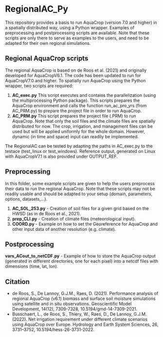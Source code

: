# RegionalAC_Py
This repository provides a basis to run AquaCrop (version 7.0 and higher) in a spatially distributed way, using a Python wrapper. Examples of preprocessing and postprocessing scripts are available. Note that these scripts are only there to serve as examples to the users, and need to be adapted for their own regional simulations.

## Regional AquaCrop scripts
The regional AquaCrop is based on de Roos et al. (2021) and originally developed for AquaCropV6.1. The code has been updated to run for AquaCropV7.0 and higher. To spatially run AquaCrop using the Python wrapper, two scripts are required:
1. **AC_exec.py**
   This script executes and contains the parallelization (using the multiprocessing Python package). This scripts prepares the AquaCrop environment and calls the function run_ac_pro_yrs (from AC_PRM.py) to prepare the project file in order to run AquaCrop.
2. **AC_PRM.py**
   This script prepares the project file (.PRM) to run AquaCrop. Note that only the soil files and the climate files are spatially distributed for now. The crop, irrigation, and management files can be used but will be applied uniformly for the whole domain. However, dynamic (in time and space) input can readily be implemented.

The RegionalAC can be tested by adapting the paths in AC_exec.py to the testace (test_linux or test_windows). Reference output, generated on Linux with AquaCropV7.1 is also provided under OUTPUT_REF.

## Preprocessing
In this folder, some example scripts are given to help the users preprocess their data to run the regional AquaCrop. Note that these scripts may not be readily usable and should be adapted to your setup (domain, parameters, options, datasets,...).
1. **AC_SOL_253.py** - Creation of soil files for a given grid based on the HWSD (as in de Roos et al., 2021).
2. **prep_CLI.py** - Creation of climate files (meteorological input).
3. **COORD.py** - Example on how to set the Georeference for AquaCrop and other input data of another resolution (e.g. climate).

## Postprocessing
**vars_ACout_to_netCDF.py** - Example of how to store the AquaCrop output (generated in different directories, one for each pixel) into a netcdf files with dimensions (time, lat, lon). 

## Citation
- de Roos, S., De Lannoy, G.J.M., Raes, D. (2021). Performance analysis of regional AquaCrop (v6.1) biomass and surface soil moisture simulations using satellite and in situ observations. Geoscientific Model Development, 14(12), 7309-7328, 10.5194/gmd-14-7309-2021.
- Busschaert, L., de Roos, S., Thiery, W., Raes, D., De Lannoy, G.J.M. (2022). Net irrigation requirement under different climate scenarios using AquaCrop over Europe. Hydrology and Earth System Sciences, 26, 3731–3752, 10.5194/hess-26-3731-2022.
